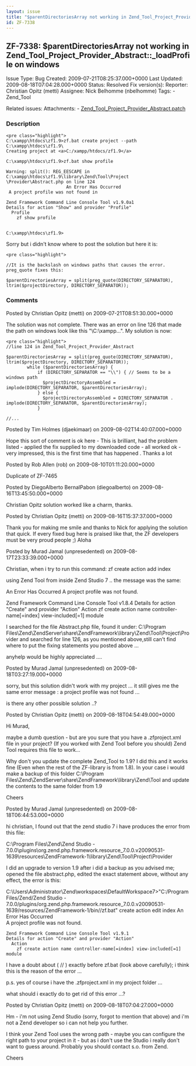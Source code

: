 ```yaml
---
layout: issue
title: "$parentDirectoriesArray not working in Zend_Tool_Project_Provider_Abstract::_loadProfile on windows"
id: ZF-7338
---
```


ZF-7338: $parentDirectoriesArray not working in Zend\_Tool\_Project\_Provider\_Abstract::\_loadProfile on windows
-----------------------------------------------------------------------------------------------------------------

 Issue Type: Bug Created: 2009-07-21T08:25:37.000+0000 Last Updated: 2009-08-18T07:04:28.000+0000 Status: Resolved Fix version(s): 
 Reporter:  Christian Opitz (metti)  Assignee:  Nick Belhomme (nbelhomme)  Tags: - Zend\_Tool
 
 Related issues: 
 Attachments: - [Zend\_Tool\_Project\_Provider\_Abstract.patch](/issues/secure/attachment/12096/Zend_Tool_Project_Provider_Abstract.patch)
 
### Description

 
    <pre class="highlight">
    C:\xampp\htdocs\zf1.9>zf.bat create project --path C:\xampp\htdocs\zf1.9\
    Creating project at <a>C:/xampp/htdocs/zf1.9</a>
    
    C:\xampp\htdocs\zf1.9>zf.bat show profile
    
    Warning: split(): REG_EESCAPE in C:\xampp\htdocs\zf1.9\library\Zend\Tool\Project
    \Provider\Abstract.php on line 124
                           An Error Has Occurred
     A project profile was not found in
    
    Zend Framework Command Line Console Tool v1.9.0a1
    Details for action "Show" and provider "Profile"
      Profile
        zf show profile
    
    
    C:\xampp\htdocs\zf1.9>


Sorry but i didn't know where to post the solution but here it is:

 
    <pre class="highlight">
    
    //It is the backslash on windows paths that causes the error. preg_quote fixes this:
    
    $parentDirectoriesArray = split(preg_quote(DIRECTORY_SEPARATOR), ltrim($projectDirectory, DIRECTORY_SEPARATOR));
    


 

 

### Comments

Posted by Christian Opitz (metti) on 2009-07-21T08:51:30.000+0000

The solution was not complete. There was an error on line 126 that made the path on windows look like this "\\C:\\xampp...". My solution is now:

 
    <pre class="highlight">
    //line 124 in Zend_Tool_Project_Provider_Abstract
    
    $parentDirectoriesArray = split(preg_quote(DIRECTORY_SEPARATOR), ltrim($projectDirectory, DIRECTORY_SEPARATOR));
            while ($parentDirectoriesArray) {
                if (DIRECTORY_SEPARATOR == "\\") { // Seems to be a windows path
                  $projectDirectoryAssembled = implode(DIRECTORY_SEPARATOR, $parentDirectoriesArray);
                } else {
                  $projectDirectoryAssembled = DIRECTORY_SEPARATOR . implode(DIRECTORY_SEPARATOR, $parentDirectoriesArray);
                }
    
    //...


 

 

Posted by Tim Holmes (djaekimaar) on 2009-08-02T14:40:07.000+0000

Hope this sort of comment is ok here - This is brilliant, had the problem listed - applied the fix supplied to my downloaded code - all worked ok - very impressed, this is the first time that has happened . Thanks a lot

 

 

Posted by Rob Allen (rob) on 2009-08-10T01:11:20.000+0000

Duplicate of ZF-7465

 

 

Posted by DiegoAlberto BernalPabon (diegoalberto) on 2009-08-16T13:45:50.000+0000

Christian Opitz solution worked like a charm, thanks.

 

 

Posted by Christian Opitz (metti) on 2009-08-16T15:37:37.000+0000

Thank you for making me smile and thanks to Nick for applying the solution that quick. If every fixed bug here is praised like that, the ZF developers must be very proud people ;) Aloha

 

 

Posted by Murad Jamal (unpresedented) on 2009-08-17T23:33:39.000+0000

Christian, when i try to run this command: zf create action add index

using Zend Tool from inside Zend Studio 7 .. the message was the same:

An Error Has Occurred A project profile was not found.

Zend Framework Command Line Console Tool v1.8.4 Details for action "Create" and provider "Action" Action zf create action name controller-name[=index] view-included[=1] module

I searched for the file Abstract.php file, found it under: C:\\Program Files\\Zend\\ZendServer\\share\\ZendFramework\\library\\Zend\\Tool\\Project\\Provider and searched for line 126, as you mentioned above,still can't find where to put the fixing statements you posted above ...

anyhelp would be highly appreciated ....

 

 

Posted by Murad Jamal (unpresedented) on 2009-08-18T03:27:19.000+0000

sorry, but this solution didn't work with my project ... it still gives me the same error message : a project profile was not found ...

is there any other possible solution ..?

 

 

Posted by Christian Opitz (metti) on 2009-08-18T04:54:49.000+0000

Hi Murad,

maybe a dumb question - but are you sure that you have a .zfproject.xml file in your project? (If you worked with Zend Tool before you should) Zend Tool requires this file to work...

Why don't you update the complete Zend\_Tool to 1.9? I did this and it works fine (Even when the rest of the ZF-library is from 1.8). In your case i would make a backup of this folder C:\\Program Files\\Zend\\ZendServer\\share\\ZendFramework\\library\\Zend\\Tool and update the contents to the same folder from 1.9

Cheers

 

 

Posted by Murad Jamal (unpresedented) on 2009-08-18T06:44:53.000+0000

hi christian, I found out that the zend studio 7 i have produces the error from this file:

C:\\Program Files\\Zend\\Zend Studio - 7.0.0\\plugins\\org.zend.php.framework.resource\_7.0.0.v20090531-1639\\resources\\ZendFramework-1\\library\\Zend\\Tool\\Project\\Provider

I did an upgrade to version 1.9 after i did a backup as you advised me; opened the file abstract.php, edited the exact statement above, without any effect, the error is this:

C:\\Users\\Administrator\\Zend\\workspaces\\DefaultWorkspace7>"C:/Program Files/Zend/Zend Studio - 7.0.0/plugins/org.zend.php.framework.resource\_7.0.0.v20090531-1639/resources/ZendFramework-1/bin//zf.bat" create action edit index An Error Has Occurred  
 A project profile was not found.

 
    Zend Framework Command Line Console Tool v1.9.1
    Details for action "Create" and provider "Action"
      Action
        zf create action name controller-name[=index] view-included[=1] module


I have a doubt about ( // ) exactly before zf.bat (look above carefully); i think this is the reason of the error ...

p.s. yes of course i have the .zfproject.xml in my project folder ...

what should i exactly do to get rid of this error ...?

 

 

Posted by Christian Opitz (metti) on 2009-08-18T07:04:27.000+0000

Hm - i'm not using Zend Studio (sorry, forgot to mention that above) and i'm not a Zend developer so i can not help you further.

I think your Zend Tool uses the wrong path - maybe you can configure the right path to your project in it - but as i don't use the Studio i really don't want to guess around. Probably you should contact s.o. from Zend.

Cheers

 

 